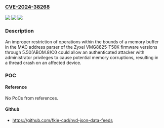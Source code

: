 ### [CVE-2024-38268](https://cve.mitre.org/cgi-bin/cvename.cgi?name=CVE-2024-38268)
![](https://img.shields.io/static/v1?label=Product&message=VMG8825-T50K%20firmware&color=blue)
![](https://img.shields.io/static/v1?label=Version&message=%3D%20%3C%3D%205.50(ABOM.8)C0%20&color=brighgreen)
![](https://img.shields.io/static/v1?label=Vulnerability&message=CWE-119%20Improper%20Restriction%20of%20Operations%20within%20the%20Bounds%20of%20a%20Memory%20Buffer&color=brighgreen)

### Description

An improper restriction of operations within the bounds of a memory buffer in the MAC address parser of the Zyxel VMG8825-T50K firmware versions through 5.50(ABOM.8)C0 could allow an authenticated attacker with administrator privileges to cause potential memory corruptions, resulting in a thread crash on an affected device.

### POC

#### Reference
No PoCs from references.

#### Github
- https://github.com/fkie-cad/nvd-json-data-feeds

